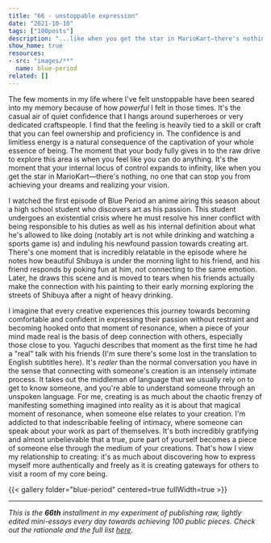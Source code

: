 ```yaml
---
title: "66 - unstoppable expression"
date: "2021-10-10"
tags: ["100posts"]
description: "...like when you get the star in MarioKart—there's nothing, no one that can stop you from achieving your dreams and realizing your vision."
show_home: true
resources: 
- src: "images/**"
  name: blue-period
related: []
---
```


The few moments in my life where I've felt unstoppable have been seared into my memory because of how *powerful* I felt in those times. It's the casual air of quiet confidence that I hangs around superheroes or very dedicated craftspeople. I find that the feeling is heavily tied to a skill or craft that you can feel ownership and proficiency in. The confidence is and limitless energy is a natural consequence of the captivation of your whole essence of being. The moment that your body fully gives in to the raw drive to explore this area is when you feel like you can do anything. It's the moment that your internal locus of control expands to infinity, like when you get the star in MarioKart—there's nothing, no one that can stop you from achieving your dreams and realizing your vision.

I watched the first episode of Blue Period an anime airing this season about a high school student who discovers art as his passion. This student undergoes an existential crisis where he must resolve his inner conflict with being responsible to his duties as well as his internal definition about what he's allowed to like doing (notably art is not while drinking and watching a sports game is) and induling his newfound passion towards creating art. There's one moment that is incredibly relatable in the episode where he notes how beautiful Shibuya is under the morning light to his friend, and his friend responds by poking fun at him, not connecting to the same emotion. Later, he draws this scene and is moved to tears when his friends actually make the connection with his painting to their early morning exploring the streets of Shibuya after a night of heavy drinking. 

I imagine that every creative experiences this journey towards becoming comfortable and confident in expressing their passion without restraint and becoming hooked onto that moment of resonance, when a piece of your mind made real is the basis of deep connection with others, especially those close to you. Yaguchi describes that moment as the first time he had a "real" talk with his friends (I'm sure there's some lost in the translation to English subtitles here). It's *realer* than the normal conversation you have in the sense that connecting with someone's creation is an intensely intimate process. It takes out the middleman of language that we usually rely on to get to know someone, and you're able to understand someone through an unspoken language. For me, creating is as much about the chaotic frenzy of manifesting something imagined into reality as it is about that magical moment of resonance, when someone else relates to your creation. I'm addicted to that indescribable feeling of intimacy, where someone can speak about your work as part of themselves. It's both incredibly gratifying and almost unbelievable that a true, pure part of yourself becomes a piece of someone else through the medium of your creations. That's how I view my relationship to creating: it's as much about discovering how to express myself more authentically and freely as it is creating gateways for others to visit a room of my core being. 

{{< gallery folder="blue-period" centered=true fullWidth=true >}}

---
*This is the **66th** installment in my experiment of publishing raw, lightly edited mini-essays every day towards achieving 100 public pieces. Check out the rationale and the full list [here](/experiments/100posts/)*.
